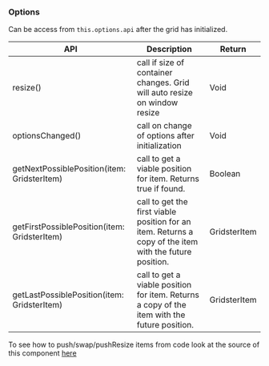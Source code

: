 ### Options
Can be access from `this.options.api` after the grid has initialized.

API | Description | Return
------------ | ------------- | -------------
resize() | call if size of container changes. Grid will auto resize on window resize | Void
optionsChanged() | call on change of options after initialization | Void
getNextPossiblePosition(item: GridsterItem) | call to get a viable position for item. Returns true if found. | Boolean
getFirstPossiblePosition(item: GridsterItem) | call to get the first viable position for an item. Returns a copy of the item with the future position. | GridsterItem
getLastPossiblePosition(item: GridsterItem) | call to get a viable position for item. Returns a copy of the item with the future position. | GridsterItem

To see how to push/swap/pushResize items from code look at the source of this component [here](https://github.com/tiberiuzuld/dashboard-project-final/blob/master/src/app/sections/api/api.component.ts)
